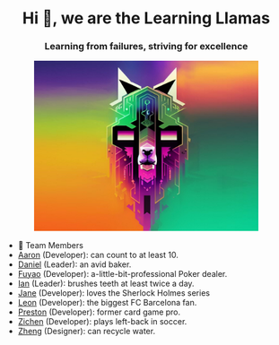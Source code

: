 <h1 align="center">Hi 👋, we are the Learning Llamas</h1>
<h3 align="center">Learning from failures, striving for excellence</h3>

<p align="center">
  <img src="./branding/logo_fat.jpg" alt="Logo" width="400">
</p>

- 👯 Team Members
- [Aaron](https://amccully.github.io/cse110/) (Developer):  can count to at least 10.
- [Daniel](https://daniellin162.github.io/Portfolio/) (Leader): an avid baker.
- [Fuyao](https://fuyaozhao1018.github.io/Project/) (Developer): a-little-bit-professional Poker dealer.
- [Ian](https://jayaian.github.io/software-isnt-hard/) (Leader): brushes teeth at least twice a day.
- [Jane](https://jane814.github.io/CSE110/) (Developer): loves the Sherlock Holmes series
- [Leon]() (Developer): the biggest FC Barcelona fan. 
- [Preston](https://preellis.github.io/CSE-100-Github-Pages/) (Developer): former card game pro.
- [Zichen]() (Developer): plays left-back in soccer.
- [Zheng](https://rhythmgrind.github.io/personalPage/) (Designer): can recycle water.
